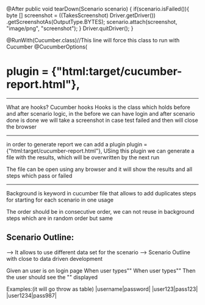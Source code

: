 @After
public void tearDown(Scenario scenario) {
if(scenario.isFailed()){
byte [] screenshot = ((TakesScreenshot) Driver.getDriver())
.getScreenshotAs(OutputType.BYTES);
scenario.attach(screenshot, "image/png", "screenshot");
}
Driver.quitDriver();
}


@RunWith(Cucumber.class)//This line will force this class to run with Cucumber
@CucumberOptions(
 # plugin = {"html:target/cucumber-report.html"},

------------------------------------------

What are hooks?
Cucumber hooks
Hooks is the class which holds before and after scenario logic, 
in the before we can have login and after scenario done is done we will take a screenshot
in case test failed and then will close the browser

------------------
in order to generate report we can add a plugin
plugin = {"html:target/cucumber-report.html"},
USing this plugin we can generate a file with the results, which will be overwritten by the next run

The file can be open using any browser and it will show the results and all steps which pass or failed


------------------
Background is keyword in cucumber file that allows to add duplicates steps
for starting for each scenario in one usage

The order should be in consecutive order, we can not reuse in background steps which are in random
order but same

Scenario Outline:
------------
--> It allows to use different data set for the scenario 
--> Scenario Outline with close to data driven development

Given an user is on login page
When user types"<username>"
When user types"<password>"
Then the user should see the "<username>" displayed

Examples:(it will go throw as table)
|username|password|
|user123|pass123|
|user1234|pass987|

